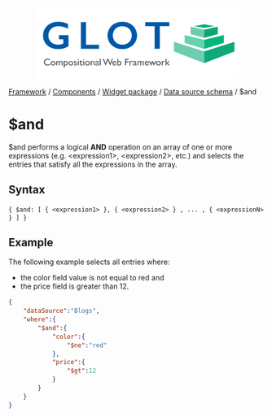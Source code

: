 <p align="center">
  <img src="../../assets/glot_logo_new.svg" width="400px" alt="glot: compositional web framework">
</p>

[Framework](../framework.md) / [Components](../components.md) / [Widget package](widget-packages.md) / [Data source schema](data-source-schema.md) / $and

# $and

$and performs a logical **AND** operation on an array of one or more expressions (e.g. \<expression1>, \<expression2>, etc.) and selects the entries that satisfy all the expressions in the array.

## Syntax

    { $and: [ { <expression1> }, { <expression2> } , ... , { <expressionN> } ] }

## Example

The following example selects all entries where:
- the color field value is not equal to red and
- the price field is greater than 12.


```json
{
    "dataSource":"Blogs",
    "where":{
        "$and":{
            "color":{
                "$ne":"red"
            },
            "price":{
                "$gt":12
            }
        }
    }
}
```
